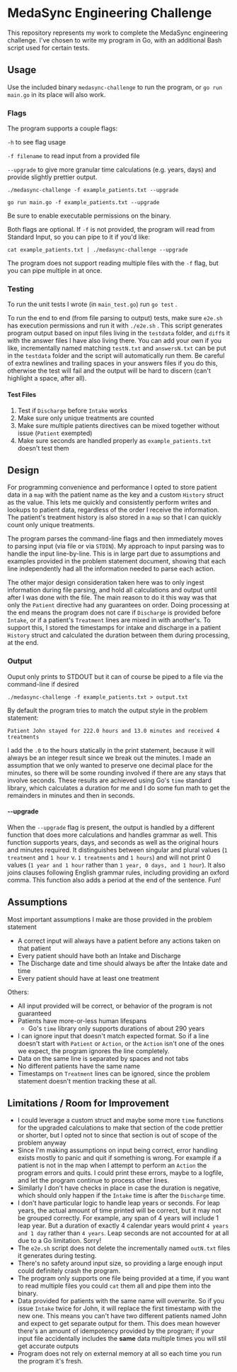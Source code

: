 # MedaSync Engineering Challenge
This repository represents my work to complete the MedaSync engineering challenge. I've chosen to write my program in Go, with an additional Bash script used for certain tests.

## Usage
Use the included binary `medasync-challenge` to run the program, or `go run main.go` in its place will also work.

### Flags
The program supports a couple flags:

`-h` to see flag usage

`-f filename` to read input from a provided file

`--upgrade` to give more granular time calculations (e.g. years, days) and provide slightly prettier output.

```
./medasync-challenge -f example_patients.txt --upgrade
```

```
go run main.go -f example_patients.txt --upgrade
```

Be sure to enable executable permissions on the binary.

Both flags are optional. If `-f` is not provided, the program will read from Standard Input, so you can pipe to it if you'd like:

```
cat example_patients.txt | ./medasync-challenge --upgrade
```

The program does not support reading multiple files with the `-f` flag, but you can pipe multiple in at once.

### Testing
To run the unit tests I wrote (in `main_test.go`) run `go test` .

To run the end to end (from file parsing to output) tests, make sure `e2e.sh` has execution permissions and run it with `./e2e.sh` . This script generates program output based on input files living in the `testdata` folder, and `diff`s it with the answer files I have also living there. You can add your own if you like, incrementally named matching `testN.txt` and `answersN.txt` can be put in the `testdata` folder and the script will automatically run them. Be careful of extra newlines and trailing spaces in your answers files if you do this, otherwise the test will fail and the output will be hard to discern (can't highlight a space, after all).

#### Test Files
1. Test if `Discharge` before `Intake` works
1. Make sure only unique treatments are counted
1. Make sure multiple patients directives can be mixed together without issue (`Patient` exempted)
1. Make sure seconds are handled properly as `example_patients.txt` doesn't test them

## Design
For programming convenience and performance I opted to store patient data in a `map` with the patient name as the key and a custom `History` struct as the value. This lets me quickly and consistently perform writes and lookups to patient data, regardless of the order I receive the information. The patient's treatment history is also stored in a `map` so that I can quickly count only unique treatments.

The program parses the command-line flags and then immediately moves to parsing input (via file or via `STDIN`). My approach to input parsing was to handle the input line-by-line. This is in large part due to assumptions and examples provided in the problem statement document, showing that each line independently had all the information needed to parse each action. 

The other major design consideration taken here was to only ingest information during file parsing, and hold all calculations and output until after I was done with the file. The main reason to do it this way was that only the `Patient` directive had any guarantees on order. Doing processing at the end means the program does not care if `Discharge` is provided before `Intake`, or if a patient's `Treatment` lines are mixed in with another's. To support this, I stored the timestamps for intake and discharge in a patient `History` struct and calculated the duration between them during processing, at the end.

### Output
Ouput only prints to STDOUT but it can of course be piped to a file via the command-line if desired
```
./medasync-challenge -f example_patients.txt > output.txt
```
By default the program tries to match the output style in the problem statement:
```
Patient John stayed for 222.0 hours and 13.0 minutes and received 4 treatments
```
I add the `.0` to the hours statically in the print statement, because it will always be an integer result since we break out the minutes. I made an assumption that we only wanted to preserve one decimal place for the minutes, so there will be some rounding involved if there are any stays that involve seconds. These results are achieved using Go's `time` standard library, which calculates a duration for me and I do some fun math to get the remainders in minutes and then in seconds.
#### --upgrade
When the `--upgrade` flag is present, the output is handled by a different function that does more calculations and handles grammar as well. This function supports years, days, and seconds as well as the original hours and minutes required. It distinguishes between singular and plural values (`1 treatment` and `1 hour` v. `1 treatments` and `1 hours`) and will not print 0 values (`1 year and 1 hour` rather than `1 year, 0 days, and 1 hour`). It also joins clauses following English grammar rules, including providing an oxford comma. This function also adds a period at the end of the sentence. Fun!

## Assumptions
Most important assumptions I make are those provided in the problem statement
* A correct input will always have a patient before any actions taken on that patient
* Every patient should have both an Intake and Discharge
* The Discharge date and time should always be after the Intake date and time
* Every patient should have at least one treatment

Others:
* All input provided will be correct, or behavior of the program is not guaranteed
* Patients have more-or-less human lifespans
    * Go's `time` library only supports durations of about 290 years
* I can ignore input that doesn't match expected format. So if a line doesn't start with `Patient` or `Action`, or the `Action` isn't one of the ones we expect, the program ignores the line completely.
* Data on the same line is separated by spaces and not tabs
* No different patients have the same name
* Timestamps on `Treatment` lines can be ignored, since the problem statement doesn't mention tracking these at all.

## Limitations / Room for Improvement
* I could leverage a custom struct and maybe some more `time` functions for the upgraded calculations to make that section of the code prettier or shorter, but I opted not to since that section is out of scope of the problem anyway
* Since I'm making assumptions on input being correct, error handling exists mostly to panic and quit if something is wrong. For example if a patient is not in the map when I attempt to perform an `Action` the program errors and quits. I could print these errors, maybe to a logfile, and let the program continue to process other lines.
* Similarly I don't have checks in place in case the duration is negative, which should only happen if the `Intake` time is after the `Discharge` time.
* I don't have particular logic to handle leap years or seconds. For leap years, the actual amount of time printed will be correct, but it may not be grouped correctly. For example, any span of 4 years will include 1 leap year. But a duration of exactly 4 calendar years would print `4 years and 1 day` rather than `4 years`. Leap seconds are not accounted for at all due to a Go limitation. Sorry!
* The `e2e.sh` script does not delete the incrementally named `outN.txt` files it generates during testing.
* There's no safety around input size, so providing a large enough input could definitely crash the program.
* The program only supports one file being provided at a time, if you want to read multiple files you could `cat` them all and pipe them into the binary.
* Data provided for patients with the same name will overwrite. So if you issue `Intake` twice for John, it will replace the first timestamp with the new one. This means you can't have two different patients named John and expect to get separate output for them. This does mean however there's an amount of idempotency provided by the program; if your input file accidentally includes the **same** data multiple times you will stil get accurate outputs
* Program does not rely on external memory at all so each time you run the program it's fresh.
